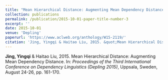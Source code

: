 ```yaml
---
title: "Mean Hierarchical Distance: Augmenting Mean Dependency Distance"
collection: publications
permalink: /publication/2015-10-01-paper-title-number-3
excerpt: ''
date: 2015-10-01
venue: 'Depling'
paperurl: 'https://www.aclweb.org/anthology/W15-2119/'
citation: 'Jing, Yingqi & Haitao Liu, 2015. &quot;Mean Hierarchical Distance: Augmenting Mean Dependency Distance.&quot; In: <i>Proceedings of the Third International Conference on Dependency Linguistics</i>. Uppsala, Sweden, August 24-26, pp. 161-170.'
---
```



**Jing, Yingqi** & Haitao Liu, 2015. Mean Hierarchical Distance: Augmenting Mean Dependency Distance. In: *Proceedings of the Third International Conference on Dependency Linguistics (Depling 2015)*, Uppsala, Sweden, August 24-26, pp. 161-170.

